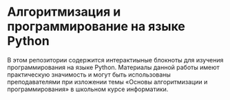# Алгоритмизация и программирование на языке Python
 В этом репозитории содержится интерактиыные блокноты для изучения программирования на языке Python.  Материалы данной работы имеют практическую значимость и могут быть использованы преподавателями при изложении темы «Основы алгоритмизации и программирования» в школьном курсе информатики.
